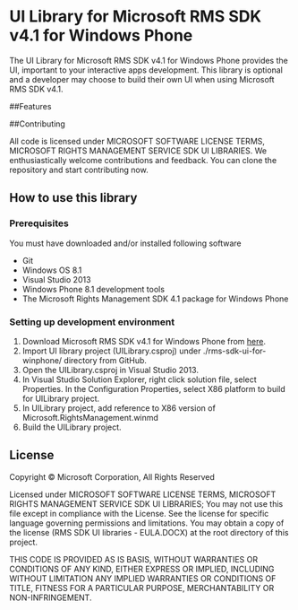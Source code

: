 UI Library for Microsoft RMS SDK v4.1 for Windows Phone
==================

The UI Library for Microsoft RMS SDK v4.1 for Windows Phone provides the UI, important to your interactive apps development. This library is optional and a developer may choose to build their own UI when using Microsoft RMS SDK v4.1.

##Features

##Contributing

All code is licensed under MICROSOFT SOFTWARE LICENSE TERMS, MICROSOFT RIGHTS MANAGEMENT SERVICE SDK UI LIBRARIES. We enthusiastically welcome contributions and feedback. You can clone the repository and start contributing now.


## How to use this library

### Prerequisites
You must have downloaded and/or installed following software

* Git
* Windows OS 8.1
* Visual Studio 2013
* Windows Phone 8.1 development tools
* The Microsoft Rights Management SDK 4.1 package for Windows Phone


### Setting up development environment

1. Download Microsoft RMS SDK v4.1 for Windows Phone from [here](http://www.microsoft.com/en-us/download/details.aspx?id=45487). 
2. Import UI library project (UILibrary.csproj) under ./rms-sdk-ui-for-winphone/ directory from GitHub.
3. Open the UILibrary.csproj in Visual Studio 2013.
4. In Visual Studio Solution Explorer, right click solution file, select Properties. In the Configuration Properties, select
   X86 platform to build for UILibrary project.
5. In UILibrary project, add reference to X86 version of Microsoft.RightsManagement.winmd
6. Build the UILibrary project.

## License

Copyright © Microsoft Corporation, All Rights Reserved

Licensed under MICROSOFT SOFTWARE LICENSE TERMS, 
MICROSOFT RIGHTS MANAGEMENT SERVICE SDK UI LIBRARIES;
You may not use this file except in compliance with the License.
See the license for specific language governing permissions and limitations.
You may obtain a copy of the license (RMS SDK UI libraries - EULA.DOCX) at the 
root directory of this project.

THIS CODE IS PROVIDED AS IS BASIS, WITHOUT WARRANTIES OR CONDITIONS
OF ANY KIND, EITHER EXPRESS OR IMPLIED, INCLUDING WITHOUT LIMITATION
ANY IMPLIED WARRANTIES OR CONDITIONS OF TITLE, FITNESS FOR A
PARTICULAR PURPOSE, MERCHANTABILITY OR NON-INFRINGEMENT.


